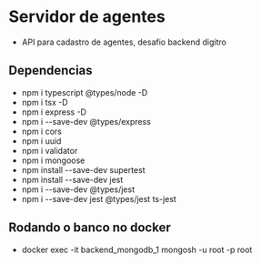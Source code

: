 # Servidor de agentes
- API para cadastro de agentes, desafio backend digitro

## Dependencias
- npm i typescript @types/node -D
- npm i tsx -D
- npm i express -D
- npm i --save-dev @types/express
- npm i cors
- npm i uuid
- npm i validator
- npm i mongoose
- npm install --save-dev supertest
- npm install --save-dev jest
- npm i --save-dev @types/jest
- npm i --save-dev jest @types/jest ts-jest


## Rodando o banco no docker
- docker exec -it backend_mongodb_1 mongosh -u root -p root
